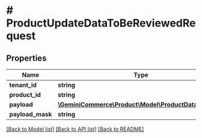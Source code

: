 # # ProductUpdateDataToBeReviewedRequest


## Properties 


Name | Type | Description | Notes
------------ | ------------- | ------------- | -------------
**tenant_id**| **string** |   | [optional]
**product_id**| **string** |   | [optional]
**payload**| [**\GeminiCommerce\Product\Model\ProductDataInReview**](ProductDataInReview.md) |   | [optional]
**payload_mask**| **string** |   | [optional]


[[Back to Model list]](../../README.md#models) [[Back to API list]](../../README.md#endpoints) [[Back to README]](../../README.md)


